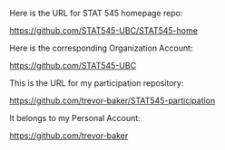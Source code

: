 Here is the URL for STAT 545 homepage repo:

https://github.com/STAT545-UBC/STAT545-home

Here is the corresponding Organization Account:

https://github.com/STAT545-UBC

This is the URL for my participation repository:

https://github.com/trevor-baker/STAT545-participation

It belongs to my Personal Account:

https://github.com/trevor-baker



